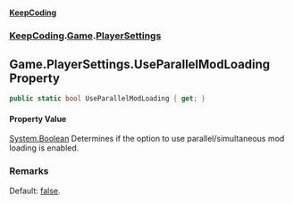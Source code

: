 #### [KeepCoding](index.md 'index')
### [KeepCoding](KeepCoding.md 'KeepCoding').[Game](KeepCoding_Game.md 'KeepCoding.Game').[PlayerSettings](KeepCoding_Game_PlayerSettings.md 'KeepCoding.Game.PlayerSettings')
## Game.PlayerSettings.UseParallelModLoading Property
```csharp
public static bool UseParallelModLoading { get; }
```
#### Property Value
[System.Boolean](https://docs.microsoft.com/en-us/dotnet/api/System.Boolean 'System.Boolean')
Determines if the option to use parallel/simultaneous mod loading is enabled.  
### Remarks
Default: [false](https://docs.microsoft.com/en-us/dotnet/csharp/language-reference/builtin-types/bool 'https://docs.microsoft.com/en-us/dotnet/csharp/language-reference/builtin-types/bool').  
